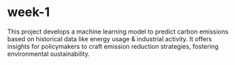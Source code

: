# week-1
This project develops a machine learning model to predict carbon emissions based on historical data like energy usage &amp; industrial activity. It offers insights for policymakers to craft emission reduction strategies, fostering environmental sustainability.
